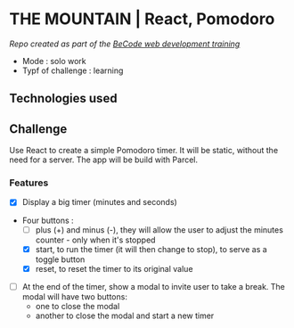 # THE MOUNTAIN | React, Pomodoro

_Repo created as part of the [BeCode web development training](https://becode.org/fr/apprendre/developpeur-web-junior/)_

-   Mode : solo work
-   Typf of challenge : learning

## Technologies used

## Challenge

Use React to create a simple Pomodoro timer. It will be static, without the need for a server.
The app will be build with Parcel.

### Features

-   [x] Display a big timer (minutes and seconds)
-   Four buttons :
    -   [ ] plus (+) and minus (-), they will allow the user to adjust the minutes counter - only when it's stopped
    -   [x] start, to run the timer (it will then change to stop), to serve as a toggle button
    -   [x] reset, to reset the timer to its original value
-   [ ] At the end of the timer, show a modal to invite user to take a break. The modal will have two buttons:
    -   one to close the modal
    -   another to close the modal and start a new timer
